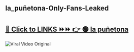 
 ## la_puñetona-Only-Fans-Leaked

# <h2><a href="https://clipsfans.com/la_puñetona&ref=git">🔗 Click to LINKS ⏩⏩ 👉 🟢 la puñetona </a></h2>

<a href="https://clipsfans.com/la_puñetona&ref=git" rel="nofollow" data-target="animated-image.originalLink"><img src="https://i.ibb.co.com/xMMVF88/686577567.gif" alt="Viral Video Original" style="max-width: 100%; display: inline-block;" data-target="animated-image.originalImage"></a>
